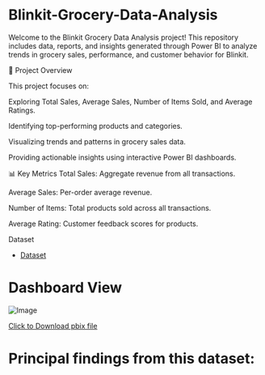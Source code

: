 # Blinkit-Grocery-Data-Analysis
Welcome to the Blinkit Grocery Data Analysis project! This repository includes data, reports, and insights generated through Power BI to analyze trends in grocery sales, performance, and customer behavior for Blinkit.

🚀 Project Overview

This project focuses on:

Exploring Total Sales, Average Sales, Number of Items Sold, and Average Ratings.

Identifying top-performing products and categories.

Visualizing trends and patterns in grocery sales data.

Providing actionable insights using interactive Power BI dashboards.

📊 Key Metrics
Total Sales: Aggregate revenue from all transactions.

Average Sales: Per-order average revenue.

Number of Items: Total products sold across all transactions.

Average Rating: Customer feedback scores for products.

 Dataset

- <a href="https://github.com/mjahan11/Blinkit-Grocery-Data-Analysis/blob/main/BlinkIT%20Grocery%20Data.xlsx">Dataset</a>
# Dashboard View

![Image](https://github.com/user-attachments/assets/ab6d5d86-3923-4b93-aaae-2d5908252ef0)


<a href="https://github.com/mjahan11/Blinkit-Grocery-Data-Analysis/blob/main/BlinkIT%20Grocery%20Dashboard.pbix">Click to Download pbix file </a>

# Principal findings from this dataset:




